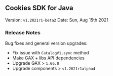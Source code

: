 
## Cookies SDK for Java

Version: `v1.2021r1-beta2`
Date: Sun, Aug 15th 2021


### Release Notes

Bug fixes and general version upgrades:
- Fix issue with `CatalogV1.sync` method
- Make GAX + libs API dependencies
- Upgrade GAX > `1.66.0`
- Upgrade components > `v1.2021r1alpha4`

